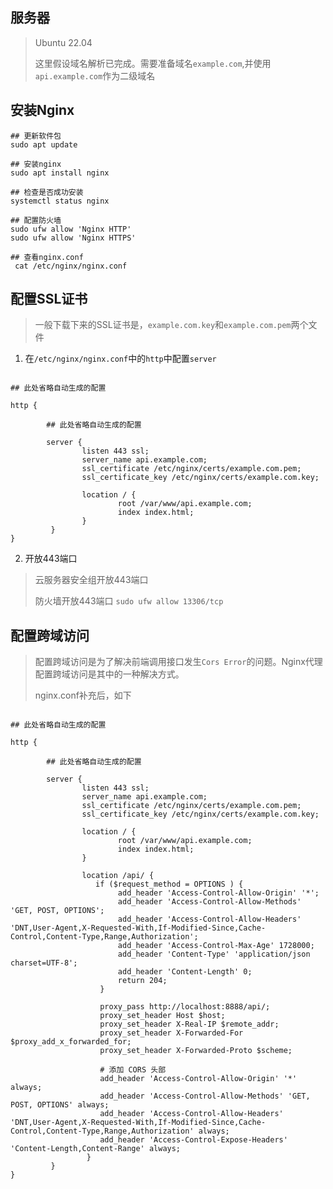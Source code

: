 ## 服务器

> Ubuntu 22.04
> 
> 这里假设域名解析已完成。需要准备域名`example.com`,并使用`api.example.com`作为二级域名

## 安装Nginx

```shell
## 更新软件包
sudo apt update

## 安装nginx
sudo apt install nginx

## 检查是否成功安装
systemctl status nginx

## 配置防火墙
sudo ufw allow 'Nginx HTTP'
sudo ufw allow 'Nginx HTTPS'

## 查看nginx.conf
 cat /etc/nginx/nginx.conf
```

## 配置SSL证书

> 一般下载下来的SSL证书是，`example.com.key`和`example.com.pem`两个文件

1. 在`/etc/nginx/nginx.conf`中的`http`中配置`server`

```shell

## 此处省略自动生成的配置

http {

        ## 此处省略自动生成的配置
        
        server { 
                listen 443 ssl;
                server_name api.example.com;
                ssl_certificate /etc/nginx/certs/example.com.pem;
                ssl_certificate_key /etc/nginx/certs/example.com.key;
        
                location / { 
                        root /var/www/api.example.com; 
                        index index.html;
                }
         }
}
```

2. 开放443端口
> 云服务器安全组开放443端口
> 
> 防火墙开放443端口
    ```sudo ufw allow 13306/tcp```

## 配置跨域访问
> 配置跨域访问是为了解决前端调用接口发生`Cors Error`的问题。Nginx代理配置跨域访问是其中的一种解决方式。
> 
> nginx.conf补充后，如下

```shell

## 此处省略自动生成的配置

http {

        ## 此处省略自动生成的配置
        
        server { 
                listen 443 ssl;
                server_name api.example.com;
                ssl_certificate /etc/nginx/certs/example.com.pem;
                ssl_certificate_key /etc/nginx/certs/example.com.key;
        
                location / { 
                        root /var/www/api.example.com; 
                        index index.html;
                }
                
                location /api/ {
                   if ($request_method = OPTIONS ) {
                        add_header 'Access-Control-Allow-Origin' '*';
                        add_header 'Access-Control-Allow-Methods' 'GET, POST, OPTIONS';
                        add_header 'Access-Control-Allow-Headers' 'DNT,User-Agent,X-Requested-With,If-Modified-Since,Cache-Control,Content-Type,Range,Authorization';
                        add_header 'Access-Control-Max-Age' 1728000;
                        add_header 'Content-Type' 'application/json charset=UTF-8';
                        add_header 'Content-Length' 0;
                        return 204;
                    }
                
                    proxy_pass http://localhost:8888/api/;
                    proxy_set_header Host $host;
                    proxy_set_header X-Real-IP $remote_addr;
                    proxy_set_header X-Forwarded-For $proxy_add_x_forwarded_for;
                    proxy_set_header X-Forwarded-Proto $scheme;
                
                    # 添加 CORS 头部
                    add_header 'Access-Control-Allow-Origin' '*' always;
                    add_header 'Access-Control-Allow-Methods' 'GET, POST, OPTIONS' always;
                    add_header 'Access-Control-Allow-Headers' 'DNT,User-Agent,X-Requested-With,If-Modified-Since,Cache-Control,Content-Type,Range,Authorization' always;
                    add_header 'Access-Control-Expose-Headers' 'Content-Length,Content-Range' always;
                 }
         }
}
```